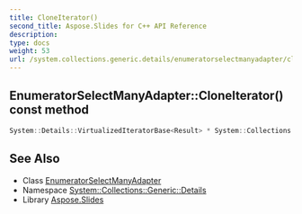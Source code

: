 ```yaml
---
title: CloneIterator()
second_title: Aspose.Slides for C++ API Reference
description: 
type: docs
weight: 53
url: /system.collections.generic.details/enumeratorselectmanyadapter/cloneiterator/
---
```

## EnumeratorSelectManyAdapter::CloneIterator() const method




```cpp
System::Details::VirtualizedIteratorBase<Result> * System::Collections::Generic::Details::EnumeratorSelectManyAdapter<Source, Result>::CloneIterator() const override
```

## See Also

* Class [EnumeratorSelectManyAdapter](../)
* Namespace [System::Collections::Generic::Details](../../)
* Library [Aspose.Slides](../../../)